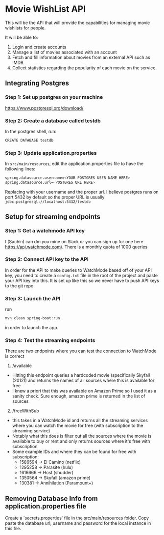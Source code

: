 # Movie WishList API

This will be the API that will provide the capabilities for managing
movie wishlists for people.

It will be able to:
1. Login and create accounts
2. Manage a list of movies associated with an account
3. Fetch and fill information about movies from an external API such as IMDB
4. Collect statistics regarding the popularity of each movie on the service.

## Integrating Postgres

### Step 1: Set up postgres on your machine
https://www.postgresql.org/download/

### Step 2: Create a database called testdb
In the postgres shell, run:
```sh
CREATE DATABASE testdb
```

### Step 3: Update application.properties
In `src/main/resources`, edit the application.properties file to have the following lines:

```sh
spring.datasource.username=<YOUR POSTGRES USER NAME HERE>
spring.datasource.url=<POSTGRES URL HERE>
```

Replacing with your username and the proper url. I believe postgres runs on port 5432 by default so the proper URL is usually
`jdbc:postgresql://localhost:5432/testdb`

## Setup for streaming endpoints

### Step 1: Get a watchmode API key
I (Sachin) can dm you mine on Slack or you can sign up for one here https://api.watchmode.com/. There is a monthly quota of 1000 queries

### Step 2: Connect API key to the API
In order for the API to make queries to WatchMode based off of your API key, you need to create a `config.txt` file in the root of the
project and paste your API key into this. It is set up like this so we never have to push API keys to the git repo

### Step 3: Launch the API
run
```sh
mvn clean spring-boot:run
```

in order to launch the app.

### Step 4: Test the streaming endpoints
There are two endpoints where you can test the connection to WatchMode is correct

1. /available
  - Hitting this endpoint queries a hardcoded movie (specifically Skyfall (2012)) and returns the names of all sources where this is available for free
  - I knew a priori that this was available on Amazon Prime so I used it as a sanity check. Sure enough, amazon prime is returned in the list of sources
2. /freeWithSub
  - this takes in a WatchMode id and returns all the streaming services where you can watch the movie for free (with subscription to the streaming service)
  - Notably what this does is filter out all the sources where the movie is available to buy or rent and only returns sources where it's free with subscription
  - Some example IDs and where they can be found for free with subscription:
    - 1586594 -> El Camino (netflix)
    - 1295258 -> Parasite (hulu)
    - 1616666 -> Host (shudder)
    - 1350564 -> Skyfall (amazon prime)
    - 130381 -> Annihilation (Paramount+)

## Removing Database Info from application.properties file
Create a 'secrets.properties' file in the src/main/resources folder. Copy paste the database url, username and password for the local instance in this file.

